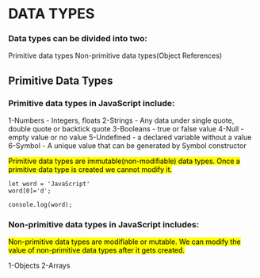 # DATA TYPES

### Data types can be divided into two:

Primitive data types
Non-primitive data types(Object References)

## Primitive Data Types

### Primitive data types in JavaScript include:

1-Numbers - Integers, floats
2-Strings - Any data under single quote, double quote or backtick quote
3-Booleans - true or false value
4-Null - empty value or no value
5-Undefined - a declared variable without a value
6-Symbol - A unique value that can be generated by Symbol constructor

<mark>Primitive data types are immutable(non-modifiable) data types. Once a primitive data type is created we cannot modify it.</mark>
```
let word = 'JavaScript'
word[0]='d';

console.log(word);
```


### Non-primitive data types in JavaScript includes:

<mark>Non-primitive data types are modifiable or mutable. We can modify the value of non-primitive data types after it gets created. </mark>

1-Objects
2-Arrays
